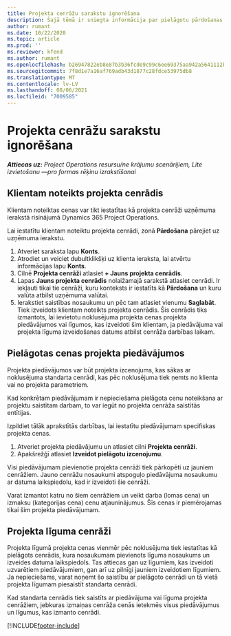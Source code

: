 ```yaml
---
title: Projekta cenrāžu sarakstu ignorēšana
description: Šajā tēmā ir sniegta informācija par pielāgotu pārdošanas cenrāžu izveidi.
author: rumant
ms.date: 10/22/2020
ms.topic: article
ms.prod: ''
ms.reviewer: kfend
ms.author: rumant
ms.openlocfilehash: b26947822eb8e87b3b36fcde9c99c6ee69375aa942a5641112b9b1109dcaa26c
ms.sourcegitcommit: 7f8d1e7a16af769adb43d1877c28fdce53975db8
ms.translationtype: MT
ms.contentlocale: lv-LV
ms.lasthandoff: 08/06/2021
ms.locfileid: "7009585"
---
```

# <a name="override-project-sales-price-lists"></a>Projekta cenrāžu sarakstu ignorēšana

_**Attiecas uz:** Project Operations resursu/ne krājumu scenārijiem, Lite izvietošanu —pro formas rēķinu izrakstīšanai_

## <a name="customer-specific-project-price-lists"></a>Klientam noteikts projekta cenrādis

Klientam noteiktas cenas var tikt iestatītas kā projekta cenrāži uzņēmuma ierakstā risinājumā Dynamics 365 Project Operations.

Lai iestatītu klientam noteiktu projekta cenrādi, zonā **Pārdošana** pārejiet uz uzņēmuma ierakstu.

1. Atveriet saraksta lapu **Konts**.
2. Atrodiet un veiciet dubultklikšķi uz klienta ieraksta, lai atvērtu informācijas lapu **Konts**.
3. Cilnē **Projekta cenrāži** atlasiet **+ Jauns projekta cenrādis**.
4. Lapas **Jauns projekta cenrādis** nolaižamajā sarakstā atlasiet cenrādi. Ir iekļauti tikai tie cenrāži, kuru konteksts ir iestatīts kā **Pārdošana** un kuru valūta atbilst uzņēmuma valūtai.
5. Ierakstiet saistības nosaukumu un pēc tam atlasiet vienumu **Saglabāt**. Tiek izveidots klientam noteikts projekta cenrādis. Šis cenrādis tiks izmantots, lai ievietotu noklusējuma projekta cenas projekta piedāvājumos vai līgumos, kas izveidoti šim klientam, ja piedāvājuma vai projekta līguma izveidošanas datums atbilst cenrāža darbības laikam.

## <a name="custom-pricing-on-project-quotes"></a>Pielāgotas cenas projekta piedāvājumos

Projekta piedāvājumos var būt projekta izcenojums, kas sākas ar noklusējuma standarta cenrādi, kas pēc noklusējuma tiek ņemts no klienta vai no projekta parametriem.

Kad konkrētam piedāvājumam ir nepieciešama pielāgota cenu noteikšana ar projektu saistītam darbam, to var iegūt no projekta cenrāža saistītās entītijas.

Izpildiet tālāk aprakstītās darbības, lai iestatītu piedāvājumam specifiskas projekta cenas.

1. Atveriet projekta piedāvājumu un atlasiet cilni **Projekta cenrāži**.
2. Apakšrežģī atlasiet **Izveidot pielāgotu izcenojumu**.

Visi piedāvājumam pievienotie projekta cenrāži tiek pārkopēti uz jauniem cenrāžiem. Jauno cenrāžu nosaukumi atspoguļo piedāvājuma nosaukumu ar datuma laikspiedolu, kad ir izveidoti šie cenrāži.

Varat izmantot katru no šiem cenrāžiem un veikt darba (lomas cena) un izmaksu (kategorijas cena) cenu atjauninājumus. Šīs cenas ir piemērojamas tikai šim projekta piedāvājumam.

## <a name="price-lists-on-a-project-contract"></a>Projekta līguma cenrāži

Projekta līgumā projekta cenas vienmēr pēc noklusējuma tiek iestatītas kā pielāgots cenrādis, kura nosaukumam pievienots līguma nosaukums un izveides datuma laikspiedols. Tas attiecas gan uz līgumiem, kas izveidoti uzvarētiem piedāvājumiem, gan arī uz pilnīgi jauniem izveidotiem līgumiem. Ja nepieciešams, varat noņemt šo saistību ar pielāgoto cenrādi un tā vietā projekta līgumam piesaistīt standarta cenrādi.

Kad standarta cenrādis tiek saistīts ar piedāvājuma vai līguma projekta cenrāžiem, jebkuras izmaiņas cenrāža cenās ietekmēs visus piedāvājumus un līgumus, kas izmanto cenrādi.


[!INCLUDE[footer-include](../includes/footer-banner.md)]